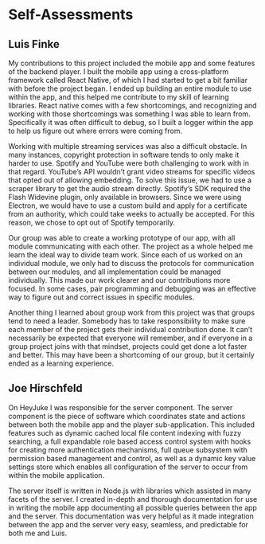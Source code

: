 # Self-Assessments

## Luis Finke

My contributions to this project included the mobile app and some features of the backend player. I built the mobile app using a cross-platform framework called React Native, of which I had started to get a bit familiar with before the project began. I ended up building an entire module to use within the app, and this helped me contribute to my skill of learning libraries. React native comes with a few shortcomings, and recognizing and working with those shortcomings was something I was able to learn from. Specifically it was often difficult to debug, so I built a logger within the app to help us figure out where errors were coming from.

Working with multiple streaming services was also a difficult obstacle. In many instances, copyright protection in software tends to only make it harder to use. Spotify and YouTube were both challenging to work with in that regard. YouTube’s API wouldn’t grant video streams for specific videos that opted out of allowing embedding. To solve this issue, we had to use a scraper library to get the audio stream directly. Spotify’s SDK required the Flash Widevine plugin, only available in browsers. Since we were using Electron, we would have to use a custom build and apply for a certificate from an authority, which could take weeks to actually be accepted. For this reason, we chose to opt out of Spotify temporarily.

Our group was able to create a working prototype of our app, with all module communicating with each other. The project as a whole helped me learn the ideal way to divide team work. Since each of us worked on an individual module, we only had to discuss the protocols for communication between our modules, and all implementation could be managed individually. This made our work clearer and our contributions more focused. In some cases, pair programming and debugging was an effective way to figure out and correct issues in specific modules.

Another thing I learned about group work from this project was that groups tend to need a leader. Somebody has to take responsibility to make sure each member of the project gets their individual contribution done. It can’t necessarily be expected that everyone will remember, and if everyone in a group project joins with that mindset, projects could get done a lot faster and better. This may have been a shortcoming of our group, but it certainly ended as a learning experience.

## Joe Hirschfeld

On HeyJuke I was responsible for the server component. The server component is
the piece of software which coordinates state and actions between both the
mobile app and the player sub-application. This included features such as
dynamic cached local file content indexing with fuzzy searching, a full
expandable role based access control system with hooks for creating more
authentication mechanisms, full queue subsystem with permission based management
and control, as well as a dynamic key value settings store which enables all
configuration of the server to occur from within the mobile application.

The server itself is written in Node.js with libraries which assisted in many
facets of the server. I created in-depth and thorough documentation for use in
writing the mobile app documenting all possible queries between the app and the
server. This documentation was very helpful as it made integration between the
app and the server very easy, seamless, and predictable for both me and Luis.
